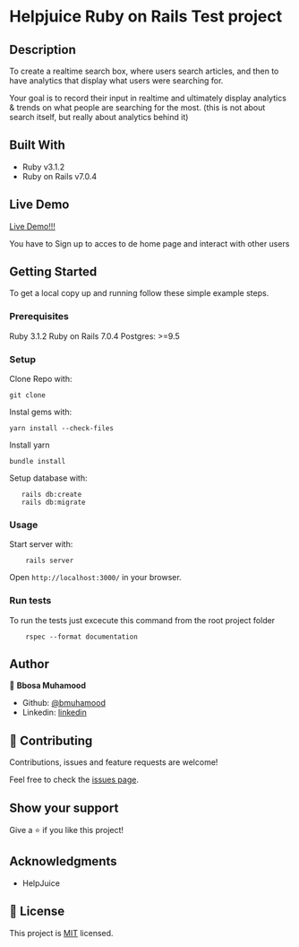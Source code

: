 # Helpjuice Ruby on Rails Test project

## Description

To create a realtime search box, where users search articles, and then to have analytics that display what users were searching for. 

Your goal is to record their input in realtime and ultimately display analytics & trends on what people are searching for the most. (this is not about search itself, but really about analytics behind it)

## Built With

- Ruby v3.1.2
- Ruby on Rails v7.0.4

## Live Demo

[Live Demo!!!](https://frozen-springs-34641.herokuapp.com/users/sign_in)

You have to Sign up to acces to de home page and interact with other users

## Getting Started

To get a local copy up and running follow these simple example steps.

### Prerequisites

Ruby 3.1.2
Ruby on Rails 7.0.4
Postgres: >=9.5

### Setup
Clone Repo with:
```
git clone 
```


Instal gems with:

```
yarn install --check-files
```
Install yarn 
```
bundle install
```

Setup database with:

```
   rails db:create
   rails db:migrate
```

### Usage

Start server with:

```
    rails server
```
Open `http://localhost:3000/` in your browser.

### Run tests

To run the tests just excecute this command from the root project folder

```
    rspec --format documentation
```

## Author

👤 **Bbosa Muhamood**

- Github: [@bmuhamood](https://github.com/bmuhamood)
- Linkedin: [linkedin](https://www.linkedin.com/in/bbosa-muhamood-06845576/)

## 🤝 Contributing

Contributions, issues and feature requests are welcome!

Feel free to check the [issues page](https://github.com/bmuhamood/HelpjuiceApp/issues).

## Show your support

Give a ⭐️ if you like this project!

## Acknowledgments

- HelpJuice

## 📝 License

This project is [MIT](https://opensource.org/licenses/MIT) licensed.

